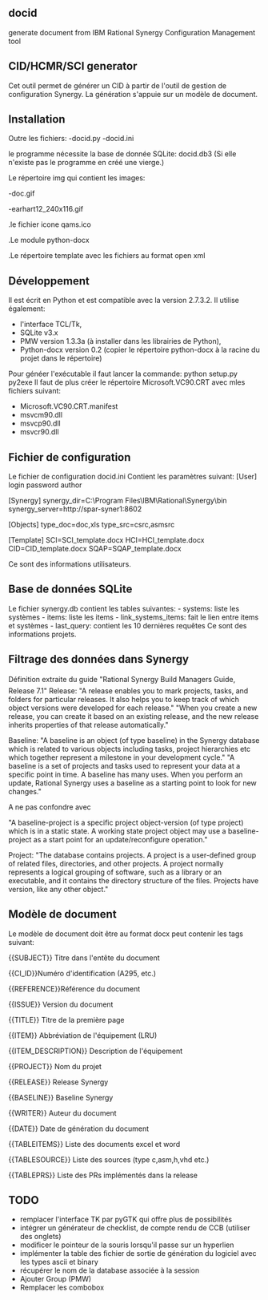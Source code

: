 docid
-----

generate document from IBM Rational Synergy Configuration Management tool

CID/HCMR/SCI generator
---------------------

Cet outil permet de générer un CID à partir de l'outil de gestion de configuration Synergy.
La génération s'appuie sur un modèle de document.

Installation
-------------

Outre les fichiers:
-docid.py
-docid.ini

le programme nécessite la base de donnée SQLite: docid.db3 (Si elle n'existe pas le programme en créé une vierge.)

Le répertoire img qui contient les images:

-doc.gif

-earhart12_240x116.gif

.le fichier icone qams.ico

.Le module python-docx

.Le répertoire template avec les fichiers au format open xml

Développement
-------------

Il est écrit en Python et est compatible avec la version 2.7.3.2.
Il utilise également:
 - l'interface TCL/Tk,
 - SQLite v3.x
 - PMW version 1.3.3a (à installer dans les librairies de Python),
 - Python-docx version 0.2 (copier le répertoire python-docx à la racine du projet dans le répertoire)

Pour généer l'exécutable il faut lancer la commande: python setup.py py2exe
Il faut de plus créer le répertoire Microsoft.VC90.CRT avec mles fichiers suivant:
 - Microsoft.VC90.CRT.manifest
 - msvcm90.dll
 - msvcp90.dll
 - msvcr90.dll

Fichier de configuration
------------------------
Le fichier de configuration docid.ini Contient les paramètres suivant:
[User]
login
password
author

[Synergy]
synergy_dir=C:\Program Files\IBM\Rational\Synergy\bin\
synergy_server=http://spar-syner1:8602

[Objects]
type_doc=doc,xls
type_src=csrc,asmsrc

[Template]
SCI=SCI_template.docx
HCI=HCI_template.docx
CID=CID_template.docx
SQAP=SQAP_template.docx

Ce sont des informations utilisateurs.

Base de données SQLite
----------------------

Le fichier synergy.db contient les tables suivantes:
  	- systems: liste les systèmes
	- items: liste les items
	- link_systems_items: fait le lien entre items et systèmes
	- last_query: contient les 10 dernières requêtes
Ce sont des informations projets.

Filtrage des données dans Synergy
---------------------------------
Définition extraite du guide "Rational Synergy Build Managers Guide, Release 7.1"
Release:
"A release enables you to mark projects, tasks, and folders for particular releases. It also helps you to
keep track of which object versions were developed for each release."
"When you create a new release, you can create it based on an existing release, and
the new release inherits properties of that release automatically."

Baseline:
"A baseline is an object (of type baseline) in the Synergy database which is related to various objects including
tasks, project hierarchies etc which together represent a milestone in your development cycle."
"A baseline is a set of projects and tasks used to represent your data at a specific
point in time. A baseline has many uses. When you perform an update, Rational
Synergy uses a baseline as a starting point to look for new changes."

A ne pas confondre avec

"A baseline-project is a specific project object-version (of type project) which is in a static state.
A working state project object may use a baseline-project as a start point for an update/reconfigure operation."

Project:
"The database contains projects. A project is a user-defined group of related files, directories, and other projects.
A project normally represents a logical grouping of software, such as a library or an executable, and
it contains the directory structure of the files. Projects have version, like any other object."

Modèle de document
------------------

Le modèle de document doit être au format docx peut contenir les tags suivant:

{{SUBJECT}}		Titre dans l'entête du document

{{CI_ID}}Numéro d'identification (A295, etc.)

{{REFERENCE}}Référence du document

{{ISSUE}}		Version du document

{{TITLE}}		Titre de la première page

{{ITEM}}		Abbréviation de l'équipement (LRU)

{{ITEM_DESCRIPTION}}	Description de l'équipement

{{PROJECT}}		Nom du projet

{{RELEASE}}		Release Synergy

{{BASELINE}}		Baseline Synergy

{{WRITER}}		Auteur du document

{{DATE}}		Date de génération du document

{{TABLEITEMS}}		Liste des documents excel et word

{{TABLESOURCE}}		Liste des sources (type c,asm,h,vhd etc.)

{{TABLEPRS}}		Liste des PRs implémentés dans la release


TODO
----
- remplacer l'interface TK par pyGTK qui offre plus de possibilités
- intégrer un générateur de checklist, de compte rendu de CCB (utiliser des onglets)
- modificer le pointeur de la souris lorsqu'il passe sur un hyperlien
- implémenter la table des fichier de sortie de génération du logiciel avec les types ascii et binary
- récupérer le nom de la database associée à la session
- Ajouter Group (PMW)
- Remplacer les combobox

